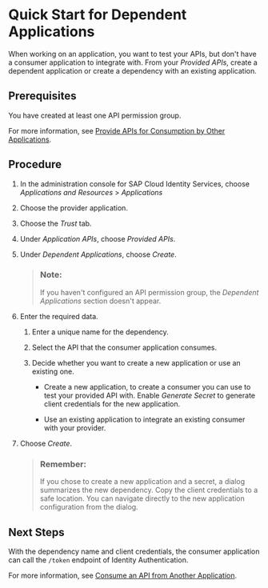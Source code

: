 <!-- loioe5953413932f4eedac25ad902cc2a09e -->

# Quick Start for Dependent Applications

When working on an application, you want to test your APIs, but don't have a consumer application to integrate with. From your *Provided APIs*, create a dependent application or create a dependency with an existing application.



<a name="loioe5953413932f4eedac25ad902cc2a09e__prereq_tfj_dym_s1c"/>

## Prerequisites

You have created at least one API permission group.

For more information, see [Provide APIs for Consumption by Other Applications](provide-apis-for-consumption-by-other-applications-9d2fe83.md).



## Procedure

1.  In the administration console for SAP Cloud Identity Services, choose *Applications and Resources* \> *Applications*

2.  Choose the provider application.

3.  Choose the *Trust* tab.

4.  Under *Application APIs*, choose *Provided APIs*.

5.  Under *Dependent Applications*, choose *Create*.

    > ### Note:  
    > If you haven't configured an API permission group, the *Dependent Applications* section doesn't appear.

6.  Enter the required data.

    1.  Enter a unique name for the dependency.

    2.  Select the API that the consumer application consumes.

    3.  Decide whether you want to create a new application or use an existing one.

        -   Create a new application, to create a consumer you can use to test your provided API with. Enable *Generate Secret* to generate client credentials for the new application.

        -   Use an existing application to integrate an existing consumer with your provider.



7.  Choose *Create*.

    > ### Remember:  
    > If you chose to create a new application and a secret, a dialog summarizes the new dependency. Copy the client credentials to a safe location. You can navigate directly to the new application configuration from the dialog.




<a name="loioe5953413932f4eedac25ad902cc2a09e__postreq_v1w_rw3_m1c"/>

## Next Steps

With the dependency name and client credentials, the consumer application can call the `/token` endpoint of Identity Authentication.

For more information, see [Consume an API from Another Application](consume-an-api-from-another-application-9675b64.md).

